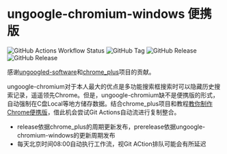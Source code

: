 # ungoogle-chromium-windows 便携版
![GitHub Actions Workflow Status](https://img.shields.io/github/actions/workflow/status/Silverwolf-x/ungoogled-chromium-plus/main.yml?event=schedule&label=UTC%2000%3A00%20schedule%20build)
![GitHub Tag](https://img.shields.io/github/v/tag/Silverwolf-x/ungoogled-chromium-plus?filter=meta-*&logo=yaml&label=CI%20version)
![GitHub Release](https://img.shields.io/github/v/release/Silverwolf-x/ungoogled-chromium-plus?include_prereleases&display_name=release&logo=googlechrome&label=ungoogled-chromium)
![GitHub Release](https://img.shields.io/github/v/release/Bush2021/chrome_plus?display_name=release&logo=github&label=Chrome%2B%2B)


感谢[ungoogled-software](https://github.com/ungoogled-software/ungoogled-chromium-windows)和[chrome_plus](https://github.com/Bush2021/chrome_plus)项目的贡献。

ungoogle-chromium对于本人最大的优点是多功能搜索框搜索时可以隐藏历史搜索记录，遥遥领先Chrome。但是，ungoogle-chromium缺不是便携版的形式，自动强制在C盘Local等地方储存数据。结合chrome_plus项目和教程[教你制作Chrome便携版](https://www.bilibili.com/video/BV1gw4m1v7Sg/)，借此机会尝试Git Actions自动流进行复制整合。

- release依据chrome_plus的周期更新发布，prerelease依据ungoogle-chromium-windows的更新周期发布
- 每天北京时间08:00自动执行工作流，视Git ACtion排队可能会有所延迟

